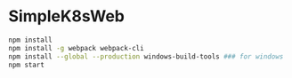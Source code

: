 # SimpleK8sWeb

```sh
npm install
npm install -g webpack webpack-cli
npm install --global --production windows-build-tools ### for windows
npm start
```